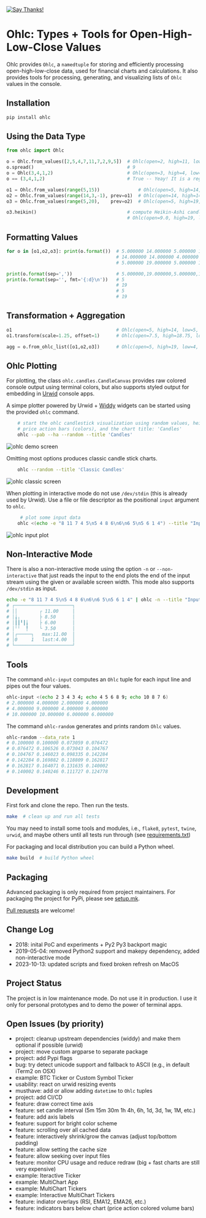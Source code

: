 [![Say Thanks!](https://img.shields.io/badge/Say%20Thanks-!-1EAEDB.svg)](https://saythanks.io/to/ubunatic)

Ohlc: Types + Tools for Open-High-Low-Close Values
==================================================
Ohlc provides `Ohlc`, a `namedtuple` for storing and efficiently processing
open-high-low-close data, used for financial charts and calculations.
It also provides tools for processing, generating, and visualizing lists of `Ohlc`
values in the console.

Installation
------------
```bash
pip install ohlc
```

Using the Data Type
-------------------
```python
from ohlc import Ohlc

o = Ohlc.from_values([2,5,4,7,11,7,2,9,5])  # Ohlc(open=2, high=11, low=2, close=5)
o.spread()                                  # 9
o = Ohlc(3,4,1,2)                           # Ohlc(open=3, high=4, low=1, close=2)
o == (3,4,1,2)                              # True -- Yeay! It is a regular tuple!

o1 = Ohlc.from_values(range(5,15))              # Ohlc(open=5, high=14, low=5, close=14)
o2 = Ohlc.from_values(range(14,3,-1), prev=o1)  # Ohlc(open=14, high=14, low=4, close=4)
o3 = Ohlc.from_values(range(5,20),    prev=o2)  # Ohlc(open=5, high=19, low=5, close=19)

o3.heikin()                                 # compute Heikin-Ashi candle from Ohlc chain
                                            # Ohlc(open=9.0, high=19, low=5, close=12.0)
```

Formatting Values
-----------------
```python
for o in [o1,o2,o3]: print(o.format())  # 5.000000 14.000000 5.000000 14.000000
                                        # 14.000000 14.000000 4.000000 4.000000
                                        # 5.000000 19.000000 5.000000 19.000000

print(o.format(sep=','))                # 5.000000,19.000000,5.000000,19.000000
print(o.format(sep='', fmt='{:d}\n'))   # 5
                                        # 19
                                        # 5
                                        # 19
```

Transformation + Aggregation
----------------------------
```python
o1                                      # Ohlc(open=5, high=14, low=5, close=14)
o1.transform(scale=1.25, offset=1)      # Ohlc(open=7.5, high=18.75, low=7.5, close=18.75)]

agg = o.from_ohlc_list([o1,o2,o3])      # Ohlc(open=5, high=19, low=4, close=19)
```


Ohlc Plotting
-------------
For plotting, the class `ohlc.candles.CandleCanvas` provides raw colored console output
using terminal colors, but also supports styled output for embedding in
[Urwid](http://urwid.org) console apps.

A simpe plotter powered by Urwid + [Widdy](https://github.com/ubunatic/widdy/) widgets
can be started using the provided `ohlc` command.

```bash
    # start the ohlc candlestick visualization using random values, heikin-ashi candles,
    # price action bars (colors), and the chart title: 'Candles'
    ohlc --pab --ha --random --title 'Candles'
```
![ohlc demo screen](https://raw.githubusercontent.com/ubunatic/ohlc/master/docs/ohlc-ui.gif)

Omitting most options produces classic candle stick charts.
```bash
    ohlc --random --title 'Classic Candles'
```
![ohlc classic screen](https://raw.githubusercontent.com/ubunatic/ohlc/master/docs/ohlc-classic.png)

When plotting in interactive mode do not use `/dev/stdin` (this is already used by Urwid).
Use a file or file descriptor as the positional `input` argument to `ohlc`.
```bash
	 # plot some input data
    ohlc <(echo -e "8 11 7 4 5\n5 4 8 6\n6\n6 5\n5 6 1 4") --title "Input"
```
![ohlc input plot](https://raw.githubusercontent.com/ubunatic/ohlc/master/docs/ohlc-input-plot.png)

Non-Interactive Mode
--------------------
There is also a non-interactive mode using the option `-n` or `--non-interactive`
that just reads the input to the end plots the end of the input stream using the
given or available screen width. This mode also supports `/dev/stdin` as input.
```bash
echo -e "8 11 7 4 5\n5 4 8 6\n6\n6 5\n5 6 1 4" | ohlc -n --title "Input" -W 23 -H 8
# ┌─────────────────────┐
# ││        ┌ 11.00     │
# │╽╷       ├ 8.50      │
# │┃┃╹┃╽    ├ 6.00      │
# │╵╵  ╿    └ 3.50      │
# │┌─────┐   max:11.00  │
# │0     1   last:4.00  │
# └─────────────────────┘
```

Tools
-----
The command `ohlc-input` computes an `Ohlc` tuple for each input line and pipes out the four values.
```bash
ohlc-input <(echo 2 3 4 3 4; echo 4 5 6 8 9; echo 10 8 7 6)
# 2.000000 4.000000 2.000000 4.000000
# 4.000000 9.000000 4.000000 9.000000
# 10.000000 10.000000 6.000000 6.000000
```

The command `ohlc-random` generates and prints random `Ohlc` values.
```bash
ohlc-random --data_rate 1
# 0.100000 0.100000 0.073059 0.076472
# 0.076472 0.106526 0.073043 0.104767
# 0.104767 0.146023 0.098335 0.142284
# 0.142284 0.169882 0.118809 0.162817
# 0.162817 0.164071 0.131635 0.140002
# 0.140002 0.140246 0.111727 0.124778
```

Development
-----------
First fork and clone the repo. Then run the tests.
```bash
make  # clean up and run all tests
```

You may need to install some tools and modules, i.e., `flake8`, `pytest`, `twine`, `urwid`,
and maybe others until all tests run through (see [requirements.txt](requirements.txt))

For packaging and local distribution you can build a Python wheel.
```bash
make build  # build Python wheel
```

Packaging
---------
Advanced packaging is only required from project maintainers.
For packaging the project for PyPi, please see [setup.mk](setup.mk).

[Pull requests](https://github.com/ubunatic/ohlc/pulls) are welcome!

Change Log
----------
* 2018:       inital PoC and experiments + Py2 Py3 backport magic
* 2019-05-04: removed Python2 support and makepy dependency, added non-interactive mode
* 2023-10-13: updated scripts and fixed broken refresh on MacOS

Project Status
--------------
The project is in low maintenance mode. Do not use it in production.
I use it only for personal prototypes and to demo the power of terminal apps.

Open Issues (by priority)
-------------------------
* project: cleanup upstream dependencies (widdy) and make them optional if possible (urwid)
* project: move custom argparse to separate package
* project: add Pypi flags
* bug: try detect unicode support and fallback to ASCII (e.g., in default iTerm2 on OSX)
* example: BTC Ticker or Custom Symbol Ticker
* usability: react on urwid resizing events
* musthave: add or allow adding `datetime` to `Ohlc` tuples
* project: add CI/CD
* feature: draw correct time axis
* feature: set candle interval (5m 15m 30m 1h 4h, 6h, 1d, 3d, 1w, 1M, etc.)
* feature: add axis labels
* feature: support for bright color scheme
* feature: scrolling over all cached data
* feature: interactively shrink/grow the canvas (adjust top/bottom padding)
* feature: allow setting the cache size
* feature: allow seeking over input files
* feature: monitor CPU usage and reduce redraw (big + fast charts are still very expensive)
* example: Iteractive Ticker
* example: MultiChart App
* example: MultiChart Tickers
* example: Interactive MultiChart Tickers
* feature: indiator overlays (RSI, EMA12, EMA26, etc.)
* feature: indicators bars below chart (price action colored volume bars)
